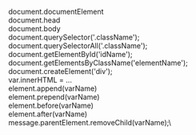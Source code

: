 document.documentElement\
document.head\
document.body\
document.querySelector('.className');\
document.querySelectorAll('.className');\
document.getElementById('idName');\
document.getElementsByClassName('elementName');\
document.createElement('div');\
var.innerHTML = ...\
element.append(varName)\
element.prepend(varName)\
element.before(varName)\
element.after(varName)\
message.parentElement.removeChild(varName);\

